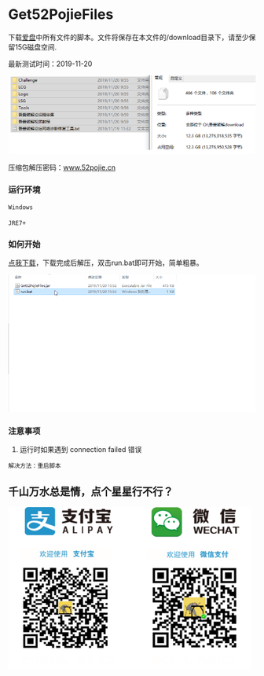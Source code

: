 
# Get52PojieFiles

下载[爱盘](https://down.52pojie.cn/)中所有文件的脚本。文件将保存在本文件的/download目录下，请至少保留15G磁盘空间.

最新测试时间：2019-11-20

![img](./img/img.png)

压缩包解压密码：www.52pojie.cn


### 运行环境

```
Windows

JRE7+
```

### 如何开始

[点我下载](https://github.com/59nice/Get52PojieFiles/files/3872462/Get52PojieFiles.zip)，下载完成后解压，双击run.bat即可开始，简单粗暴。

![img](./img/play.gif)

### 注意事项
1. 运行时如果遇到 connection failed 错误

```
解决方法：重启脚本
```


## 千山万水总是情，点个星星行不行？


<img src="./img/pay.png"  height="330" width="495">